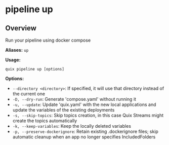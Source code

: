 # pipeline up

## Overview

Run your pipeline using docker compose

**Aliases:** `up`

**Usage:**

```
quix pipeline up [options]
```

**Options:**

- `--directory <directory>`: If specified, it will use that directory instead of the current one
- `-D, --dry-run`: Generate 'compose.yaml' without running it
- `-u, --update`: Update 'quix.yaml' with the new local applications and update the variables of the existing deployments
- `-s, --skip-topics`: Skip topics creation, in this case Quix Streams might create the topics automatically
- `-k, --keep-variables`: Keep the locally deleted variables
- `-p, --preserve-dockerignore`: Retain existing <Dockerfile>.dockerignore files; skip automatic cleanup when an app no longer specifies IncludedFolders


